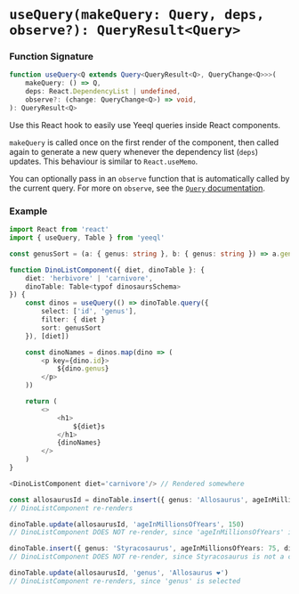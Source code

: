 # `useQuery(makeQuery: Query, deps, observe?): QueryResult<Query>`

### Function Signature

```typescript
function useQuery<Q extends Query<QueryResult<Q>, QueryChange<Q>>>(
	makeQuery: () => Q,
	deps: React.DependencyList | undefined,
	observe?: (change: QueryChange<Q>) => void,
): QueryResult<Q>
```

Use this React hook to easily use Yeeql queries inside React components.

`makeQuery` is called once on the first render of the component, then called again to generate a new query whenever the dependency list (`deps`) updates. This behaviour is similar to `React.useMemo`.

You can optionally pass in an `observe` function that is automatically called by the current query. For more on `observe`, see the [`Query` documentation](Query.md).

### Example

```typescript
import React from 'react'
import { useQuery, Table } from 'yeeql'

const genusSort = (a: { genus: string }, b: { genus: string }) => a.genus.localeCompare(b.genus)

function DinoListComponent({ diet, dinoTable }: {
    diet: 'herbivore' | 'carnivore',
    dinoTable: Table<typof dinosaursSchema>
}) {
    const dinos = useQuery(() => dinoTable.query({
        select: ['id', 'genus'],
        filter: { diet }
        sort: genusSort
    }), [diet])

    const dinoNames = dinos.map(dino => (
        <p key={dino.id}>
            ${dino.genus}
        </p>
    ))

    return (
        <>
            <h1>
                ${diet}s
            </h1>
            {dinoNames}
        </>
    )
}

<DinoListComponent diet='carnivore'/> // Rendered somewhere

const allosaurusId = dinoTable.insert({ genus: 'Allosaurus', ageInMillionsOfYears: 145, diet: 'carnivore' })
// DinoListComponent re-renders

dinoTable.update(allosaurusId, 'ageInMillionsOfYears', 150)
// DinoListComponent DOES NOT re-render, since 'ageInMillionsOfYears' is not selected in the query

dinoTable.insert({ genus: 'Styracosaurus', ageInMillionsOfYears: 75, diet: 'herbivore' })
// DinoListComponent DOES NOT re-render, since Styracosaurus is not a carnivore

dinoTable.update(allosaurusId, 'genus', 'Allosaurus ❤️')
// DinoListComponent re-renders, since 'genus' is selected
```
